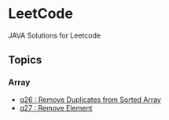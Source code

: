# LeetCode
JAVA Solutions for Leetcode

[//]: # (> [中文版]&#40;/README.md&#41;)

## Topics

### Array

- [q26 : Remove Duplicates from Sorted Array](Array/026.Remove-Duplicates-from-Sorted-Array.java)
- [q27 : Remove Element](Array/027.Remove-Element.java)
